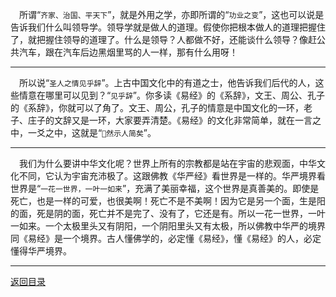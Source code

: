 &emsp;所谓“``齐家、治国、平天下``”，就是外用之学，亦即所谓的“``功业之变``”，这也可以说是告诉我们什么叫领导学。领导学就是做人的道理。假使你把根本做人的道理把握住了，就把握住领导的道理了。什么是领导？人都做不好，还能谈什么领导？像赶公共汽车，跟在汽车后边黑烟里骂的人一样，那有什么用呀！
___
&emsp;所以说“``圣人之情见乎辞``”。上古中国文化中的有道之士，他告诉我们后代的人，这些情意在哪里可以见到？“``见乎辞``”。你多读《易经》的《系辞》，文王、周公、孔子的《系辞》，你就可以了角了。文王、周公，孔子的情意是中国文化的一环，老子、庄子的文辞又是一环，大家要弄清楚。《易经》的文化非常简单，就在一言之中，一爻之中，这就是“``然示人简矣``”。
___
&emsp;我们为什么要讲中华文化呢？世界上所有的宗教都是站在宇宙的悲观面，中华文化不同，它认为宇宙充沛极了。这跟佛教《华严经》看世界是一样的。华严境界看世界是“``一花一世界，一叶一如来``”，充满了美丽幸福，这个世界是真善美的。即使是死亡，也是一样的可爱，也很美啊！死亡不是不美啊！因为它是另一个面，生是阳的面，死是阴的面，死亡并不是完了、没有了，它还是有。所以一花一世界，一叶一如来。一个太极里头又有阴阳，一个阴阳里头又有太极，所以佛教中华严的境界同《易经》是一个境界。古人懂佛学的，必定懂《易经》，懂《易经》的人，必定懂得华严境界。
___
[返回目录](../../../master/README.md#目录)